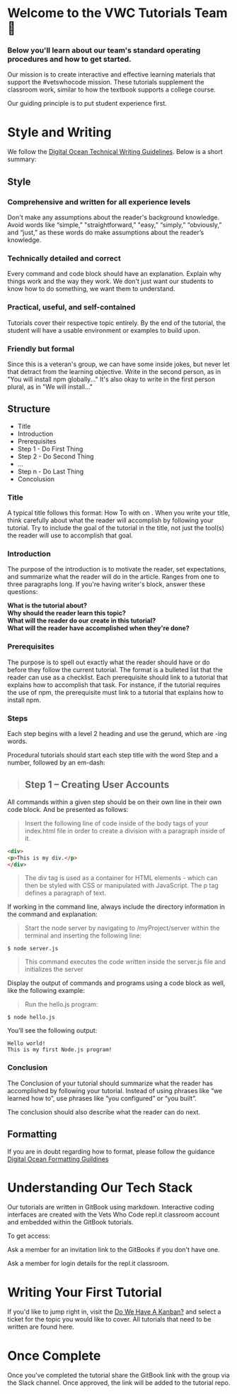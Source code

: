 # Welcome to the VWC Tutorials Team 👋

### Below you'll learn about our team's standard operating procedures and how to get started.

Our mission is to create interactive and effective learning materials that support the #vetswhocode mission. These tutorials supplement the classroom work, similar to how the textbook supports a college course.

Our guiding principle is to put student experience first.



# Style and Writing

We follow the [Digital Ocean Technical Writing Guidelines](https://www.digitalocean.com/community/tutorials/digitalocean-s-technical-writing-guidelines). Below is a short summary:

## Style

### Comprehensive and written for all experience levels

Don't make any assumptions about the reader's background knowledge. Avoid words like “simple,” "straightforward,” "easy,” “simply,” “obviously,” and “just,” as these words do make assumptions about the reader’s knowledge.

### Technically detailed and correct

Every command and code block should have an explanation. Explain why things work and the way they work. We don't just want our students to know how to do something, we want them to understand.


### Practical, useful, and self-contained

Tutorials cover their respective topic entirely. By the end of the tutorial, the student will have a usable environment or examples to build upon.


### Friendly but formal

Since this is a veteran's group, we can have some inside jokes, but never let that detract from the learning objective. Write in the second person, as in "You will install npm globally..." It's also okay to write in the first person plural, as in "We will install..."


## Structure

- Title
- Introduction
- Prerequisites
- Step 1 - Do First Thing
- Step 2 - Do Second Thing
- ...
- Step n - Do Last Thing
- Concolusion


### Title

A typical title follows this format: How To <Accomplish a Task> with <Software> on <Distro>. When you write your title, think carefully about what the reader will accomplish by following your tutorial. Try to include the goal of the tutorial in the title, not just the tool(s) the reader will use to accomplish that goal.

### Introduction

The purpose of the introduction is to motivate the reader, set expectations, and summarize what the reader will do in the article. Ranges from one to three paragraphs long. If you're having writer's block, answer these questions:

__What is the tutorial about?__
</br>
__Why should the reader learn this topic?__
</br>
__What will the reader do our create in this tutorial?__
</br>
__What will the reader have accomplished when they're done?__

### Prerequisites

The purpose is to spell out exactly what the reader should have or do before they follow the current tutorial. The format is a bulleted list that the reader can use as a checklist. Each prerequisite should link to a tutorial that explains how to accomplish that task. For instance, if the tutorial requires the use of npm, the prerequisite must link to a tutorial that explains how to install npm.

### Steps

Each step begins with a level 2 heading and use the gerund, which are -ing words.

Procedural tutorials should start each step title with the word Step and a number, followed by an em-dash:

> ## Step 1 – Creating User Accounts


 
All commands within a given step should be on their own line in their own code block. And be presented as follows:

> Insert the following line of code inside of the body tags of your index.html file in order to create a division with a paragraph inside of it.

```html
<div>
<p>This is my div.</p>
</div>
```

> The div tag is used as a container for HTML elements - which can then be styled with CSS or manipulated with JavaScript. The p tag defines a paragraph of text.

If working in the command line, always include the directory information in the command and explanation:

> Start the node server by navigating to /myProject/server within the terminal and inserting the following line:

```
$ node server.js
```

> This command executes the code written inside the server.js file and initializes the server

Display the output of commands and programs using a code block as well, like the following example:

> Run the hello.js program:

```
$ node hello.js
```

You’ll see the following output:

```
Hello world!
This is my first Node.js program!
```

### Conclusion
The Conclusion of your tutorial should summarize what the reader has accomplished by following your tutorial. Instead of using phrases like “we learned how to”, use phrases like “you configured” or “you built”.

The conclusion should also describe what the reader can do next.


## Formatting

If you are in doubt regarding how to format, please follow the guidance [Digital Ocean Formatting Guildines](https://www.digitalocean.com/community/tutorials/digitalocean-s-technical-writing-guidelines#formatting)


# Understanding Our Tech Stack

Our tutorials are written in GitBook using markdown. Interactive coding interfaces are created with the Vets Who Code repl.it classroom account and embedded within the GitBook tutorials.

To get access:

Ask a member for an invitation link to the GitBooks if you don't have one.

Ask a member for login details for the repl.it classroom.


# Writing Your First Tutorial

If you'd like to jump right in, visit the [Do We Have A Kanban?](https://vetswhocode.io/) and select a ticket for the topic you would like to cover. All tutorials that need to be written are found here.


# Once Complete

Once you've completed the tutorial share the GitBook link with the group via the Slack channel. Once approved, the link will be added to the tutorial repo.
